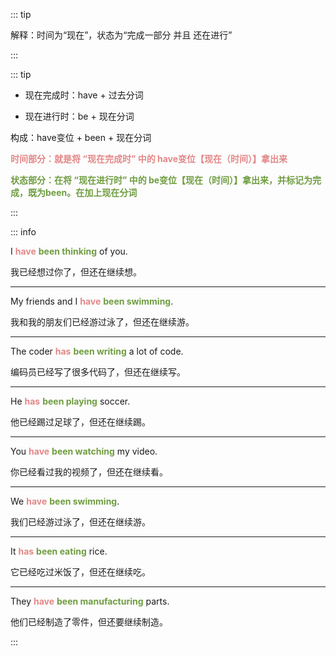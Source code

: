 ::: tip

解释：时间为“现在”，状态为“完成一部分 并且 还在进行”

:::


::: tip

- 现在完成时：have + 过去分词

- 现在进行时：be + 现在分词

构成：have变位 +   been   + 现在分词

**<font color="#e38787">时间部分：就是将 “现在完成时” 中的 have变位【现在（时间）】拿出来</font>**

**<font color="#6f9d40">状态部分：在将 “现在进行时” 中的 be变位【现在（时间）】拿出来，并标记为完成，既为been。在加上现在分词</font>**

:::



::: info

I **<font color="#e38787">have</font>** **<font color="#6f9d40">been thinking</font>** of you.

我已经想过你了，但还在继续想。

---

My friends and I **<font color="#e38787">have</font>** **<font color="#6f9d40">been swimming</font>**.

我和我的朋友们已经游过泳了，但还在继续游。

---

The coder **<font color="#e38787">has</font>** **<font color="#6f9d40">been writing</font>** a lot of code.

编码员已经写了很多代码了，但还在继续写。

---

He **<font color="#e38787">has</font>** **<font color="#6f9d40">been playing</font>** soccer.

他已经踢过足球了，但还在继续踢。

---

You **<font color="#e38787">have</font>** **<font color="#6f9d40">been watching</font>** my video.

你已经看过我的视频了，但还在继续看。

---

We **<font color="#e38787">have</font>** **<font color="#6f9d40">been swimming</font>**.

我们已经游过泳了，但还在继续游。

---

It **<font color="#e38787">has</font>** **<font color="#6f9d40">been eating</font>** rice.

它已经吃过米饭了，但还在继续吃。

---

They **<font color="#e38787">have</font>** **<font color="#6f9d40">been manufacturing</font>** parts.

他们已经制造了零件，但还要继续制造。


:::